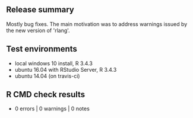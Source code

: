 ## Release summary

Mostly bug fixes. The main motivation was to address warnings issued by the new version of 'rlang'.

## Test environments
* local windows 10 install, R 3.4.3
* ubuntu 16.04 with RStudio Server, R 3.4.3 
* ubuntu 14.04 (on travis-ci)

## R CMD check results
* 0 errors | 0 warnings | 0 notes
